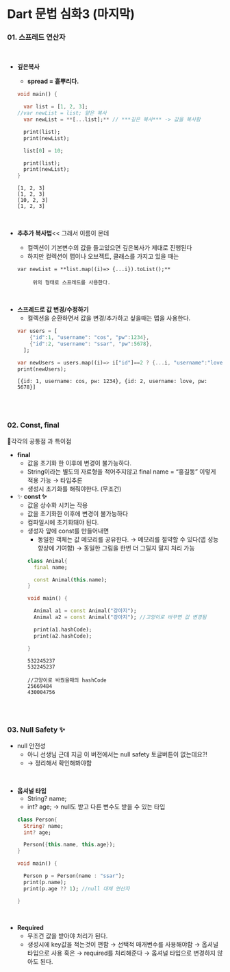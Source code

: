 # Dart 문법 심화3 (마지막)

### 01. 스프레드 연산자

</br>

- **깊은복사**

  - **spread = 흩뿌리다.**

  ```dart
  void main() {

    var list = [1, 2, 3];
  //var newList = list; 얕은 복사
    var newList = **[...list];** // ***깊은 복사*** -> 값을 복사함

    print(list);
    print(newList);

    list[0] = 10;

    print(list);
    print(newList);
  }
  ```

  ```
  [1, 2, 3]
  [1, 2, 3]
  [10, 2, 3]
  [1, 2, 3]
  ```

    </br>

- **추추가 복사법**<< 그래서 이름이 몬데
  - 컬렉션이 기본변수의 값을 들고있으면 깊은복사가 제대로 진행된다
  - 하지만 컬렉션이 맵이나 오브젝트, 클래스를 가지고 있을 때는
  ```
  var newList = **list.map((i)=> {...i}).toList();**
  ```
           위의 형태로 스프레드를 사용한다.

</br>

- **스프레드로 값 변경/수정하기**
  - 컬렉션을 순환하면서 값을 변경/추가하고 싶을때는 맵을 사용한다.
  ```dart
  var users = [
      {"id":1, "username": "cos", "pw":1234},
      {"id":2, "username": "ssar", "pw":5678},
    ];

  var newUsers = users.map((i)=> i["id"]==2 ? {...i, "username":"love"} : i).toList();
  print(newUsers);
  ```
  ```
  [{id: 1, username: cos, pw: 1234}, {id: 2, username: love, pw: 5678}]
  ```

</br></br>

### 02. Const, final

🌱각각의 공통점 과 특이점

- **final**
  - 값을 초기화 한 이후에 변경이 불가능하다.
  - String이라는 별도의 자료형을 적어주지않고 final name = “홍길동” 이렇게 적용 가능 → 타입추론
  - 생성시 초기화를 해줘야한다. (무조건)
- ✨ **const ✨**
  - 값을 상수화 시키는 작용
  - 값을 초기화한 이후에 변경이 불가능하다
  - 컴파일시에 초기화돼야 된다.
  - 생성자 앞에 const를 만들어내면
    - 동일한 객체는 값 메모리를 공유한다.
      → 메모리를 절약할 수 있다(앱 성능 향상에 기여함)
      → 동일한 그림을 한번 더 그릴지 말지 처리 가능
    ```dart
    class Animal{
      final name;

      const Animal(this.name);
    }

    void main() {

      Animal a1 = const Animal("강아지");
      Animal a2 = const Animal("강아지"); //고양이로 바꾸면 값 변경됨

      print(a1.hashCode);
      print(a2.hashCode);

    }
    ```
    ```
    532245237
    532245237

    //고양이로 바꿨을때의 hashCode
    25669484
    430004756
    ```

</br></br>

### 03. Null Safety ✨

- null 안전성
  - 아니 선생님 근데 지금 이 버전에서는 null safety 토글버튼이 없는데요?!
  - → 정리해서 확인해봐야함

</br>

- **옵셔널 타입**
  - String? name;
  - int? age; → null도 받고 다른 변수도 받을 수 있는 타입
  ```dart
  class Person{
    String? name;
    int? age;

    Person({this.name, this.age});
  }

  void main() {

    Person p = Person(name : "ssar");
    print(p.name);
    print(p.age ?? 1); //null 대체 연산자

  }
  ```

</br>

- **Required**
  - 무조건 값을 받아야 처리가 된다.
  - 생성시에 key값을 적는것이 편함
    → 선택적 매개변수를 사용해야함 → 옵셔널 타입으로 사용
    혹은
    → required를 처리해준다 → 옵셔널 타입으로 변경하지 않아도 된다.
